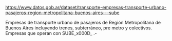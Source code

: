 https://www.datos.gob.ar/dataset/transporte-empresas-transporte-urbano-pasajeros-region-metropolitana-buenos-aires---sube

Empresas de transporte urbano de pasajeros de Región Metropolitana de Buenos Aires incluyendo trenes, subterráneo, pre metro y colectivos. Empresas que operan con SUBE_x000D_ .-